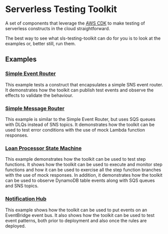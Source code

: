 # Serverless Testing Toolkit

A set of components that leverage the [AWS CDK](https://aws.amazon.com/cdk/) to make testing of serverless constructs in the cloud straightforward.

The best way to see what sls-testing-toolkit can do for you is to look at the examples or, better still, run them.

## Examples

### [Simple Event Router](https://github.com/andybalham/sls-testing-toolkit/blob/main/examples/simple-event-router)

This example tests a construct that encapsulates a simple SNS event router. It demonstrates how the toolkit can publish test events and observe the effects to validate the behaviour. 

### [Simple Message Router](https://github.com/andybalham/sls-testing-toolkit/blob/main/examples/simple-message-router)

This example is similar to the Simple Event Router, but uses SQS queues with DLQs instead of SNS topics. It demonstrates how the toolkit can be used to test error conditions with the use of mock Lambda function responses.

### [Loan Processor State Machine](https://github.com/andybalham/sls-testing-toolkit/blob/main/examples/loan-processor-state-machine)

This example demonstrates how the toolkit can be used to test step functions. It shows how the toolkit can be used to execute and monitor step functions and how it can be used to exercise all the step function branches with the use of mock responses. In addition, it demonstrates how the toolkit can be used to observe DynamoDB table events along with SQS queues and SNS topics.

### [Notification Hub](https://github.com/andybalham/sls-testing-toolkit/blob/main/examples/notification-hub)

This example shows how the toolkit can be used to put events on an EventBridge event bus. It also shows how the toolkit can be used to test event patterns, both prior to deployment and also once the rules are deployed.
